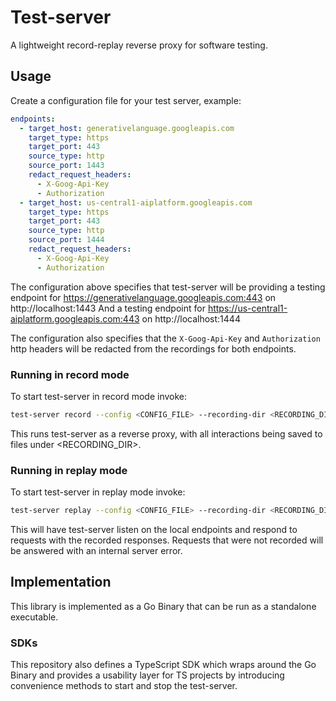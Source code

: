 # Test-server

A lightweight record-replay reverse proxy for software testing.

## Usage

Create a configuration file for your test server, example:

```yml
endpoints:
  - target_host: generativelanguage.googleapis.com 
    target_type: https
    target_port: 443
    source_type: http
    source_port: 1443
    redact_request_headers:
      - X-Goog-Api-Key
      - Authorization
  - target_host: us-central1-aiplatform.googleapis.com
    target_type: https
    target_port: 443
    source_type: http
    source_port: 1444
    redact_request_headers:
      - X-Goog-Api-Key
      - Authorization

```

The configuration above specifies that test-server will be providing a testing endpoint for https://generativelanguage.googleapis.com:443 on http://localhost:1443  And a testing endpoint for https://us-central1-aiplatform.googleapis.com:443 on http://localhost:1444

The configuration also specifies that the `X-Goog-Api-Key` and `Authorization` http headers will be redacted from the recordings for both endpoints.


### Running in record mode

To start test-server in record mode invoke:

```sh
test-server record --config <CONFIG_FILE> --recording-dir <RECORDING_DIR>
```

This runs test-server as a reverse proxy, with all interactions being saved to files under <RECORDING_DIR>.


### Running in replay mode

To start test-server in replay mode invoke:

```sh
test-server replay --config <CONFIG_FILE> --recording-dir <RECORDING_DIR>
```

This will have test-server listen on the local endpoints and respond to requests with the recorded responses.
Requests that were not recorded will be answered with an internal server error.


## Implementation

This library is implemented as a Go Binary that can be run as a standalone executable.


### SDKs

This repository also defines a TypeScript SDK which wraps around the Go Binary and provides a usability layer for TS projects by introducing convenience methods to start and stop the test-server.

